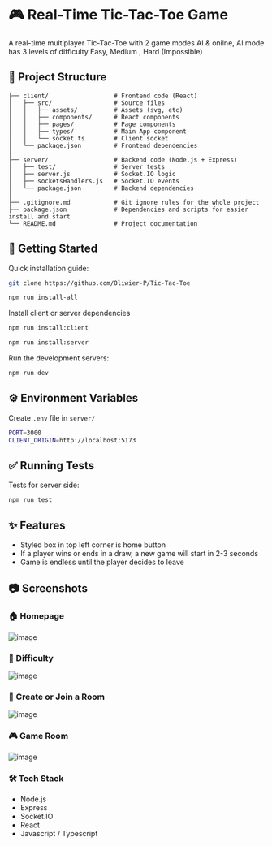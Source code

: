 # 🎮 Real-Time Tic-Tac-Toe Game 

A real-time multiplayer Tic-Tac-Toe with 2 game modes AI & onilne, AI mode has 3 levels of difficulty Easy, Medium , Hard (Impossible)

## 📂 Project Structure
```
├── client/                  # Frontend code (React)  
│   ├── src/                 # Source files
│   │   ├── assets/          # Assets (svg, etc)
│   │   ├── components/      # React components  
│   │   ├── pages/           # Page components  
│   │   ├── types/           # Main App component
│   │   └── socket.ts        # Client socket
│   └── package.json         # Frontend dependencies  
│  
├── server/                  # Backend code (Node.js + Express)  
│   ├── test/                # Server tests
│   ├── server.js            # Socket.IO logic
│   ├── socketsHandlers.js   # Socket.IO events  
│   └── package.json         # Backend dependencies  
│  
├── .gitignore.md            # Git ignore rules for the whole project
├── package.json             # Dependencies and scripts for easier install and start
└── README.md                # Project documentation  

```

## 🚀 Getting Started 

Quick installation guide:

```bash
git clone https://github.com/Oliwier-P/Tic-Tac-Toe

npm run install-all
```

Install client or server dependencies 
```bash
npm run install:client

npm run install:server
```

Run the development servers:
```bash
npm run dev  
```

## ⚙️ Environment Variables
Create ```.env``` file in ```server/```

```bash
PORT=3000
CLIENT_ORIGIN=http://localhost:5173
```

## ✅ Running Tests

Tests for server side:

```bash
npm run test
```

## ✨ Features
- Styled box in top left corner is home button
- If a player wins or ends in a draw, a new game will start in 2-3 seconds
- Game is endless until the player decides to leave

## 📷 Screenshots

### 🏠 Homepage

![image](https://github.com/user-attachments/assets/fbe3a881-17c9-4be2-85a2-4f1840737549)

### 🎯 Difficulty

![image](https://github.com/user-attachments/assets/83434e84-b764-4d98-8dac-8e7b37fca54d)

### 📝 Create or Join a Room

![image](https://github.com/user-attachments/assets/2697562b-e98d-4193-beee-f7ea8648b4bb)

### 🎮 Game Room

![image](https://github.com/user-attachments/assets/1a34be6e-fac9-4f15-88e2-ce730080450d)


### 🛠️ Tech Stack
- Node.js
- Express
- Socket.IO
- React
- Javascript / Typescript
